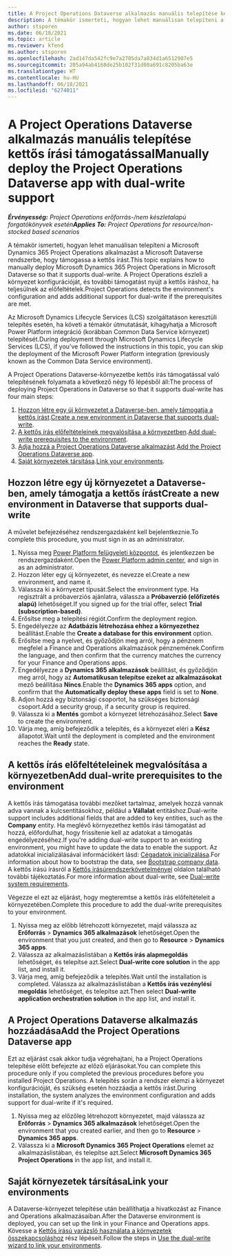 ```yaml
---
title: A Project Operations Dataverse alkalmazás manuális telepítése kettős írási támogatással
description: A témakör ismerteti, hogyan lehet manuálisan telepíteni a Project Operations Dataverse alkalmazást, hogy támogassa a kettős írást.
author: stsporen
ms.date: 06/18/2021
ms.topic: article
ms.reviewer: kfend
ms.author: stsporen
ms.openlocfilehash: 2ad147da542fc9e7a2705da7a834d1a6512907e5
ms.sourcegitcommit: 205a94ab4168de25b102f31d00a691c8205ba63e
ms.translationtype: HT
ms.contentlocale: hu-HU
ms.lasthandoff: 06/18/2021
ms.locfileid: "6274011"
---
```

# <a name="manually-deploy-the-project-operations-dataverse-app-with-dual-write-support"></a><span data-ttu-id="a0702-103">A Project Operations Dataverse alkalmazás manuális telepítése kettős írási támogatással</span><span class="sxs-lookup"><span data-stu-id="a0702-103">Manually deploy the Project Operations Dataverse app with dual-write support</span></span>

<span data-ttu-id="a0702-104">_**Érvényesség:** Project Operations erőforrás-/nem készletalapú forgatókönyvek esetén_</span><span class="sxs-lookup"><span data-stu-id="a0702-104">_**Applies To:** Project Operations for resource/non-stocked based scenarios_</span></span>

<span data-ttu-id="a0702-105">A témakör ismerteti, hogyan lehet manuálisan telepíteni a Microsoft Dynamics 365 Project Operations alkalmazást a Microsoft Dataverse rendszerbe, hogy támogassa a kettős írást.</span><span class="sxs-lookup"><span data-stu-id="a0702-105">This topic explains how to manually deploy Microsoft Dynamics 365 Project Operations in Microsoft Dataverse so that it supports dual-write.</span></span> <span data-ttu-id="a0702-106">A Project Operations észleli a környezet konfigurációját, és további támogatást nyújt a kettős íráshoz, ha teljesülnek az előfeltételek.</span><span class="sxs-lookup"><span data-stu-id="a0702-106">Project Operations detects the environment's configuration and adds additional support for dual-write if the prerequisites are met.</span></span>

<span data-ttu-id="a0702-107">Az Microsoft Dynamics Lifecycle Services (LCS) szolgáltatáson keresztüli telepítés esetén, ha követi a témakör útmutatását, kihagyhatja a Microsoft Power Platform integráció (korábban Common Data Service környezet) telepítését.</span><span class="sxs-lookup"><span data-stu-id="a0702-107">During deployment through Microsoft Dynamics Lifecycle Services (LCS), if you've followed the instructions in this topic, you can skip the deployment of the Microsoft Power Platform integration (previously known as the Common Data Service environment).</span></span>

<span data-ttu-id="a0702-108">A Project Operations Dataverse-környezetbe kettős írás támogatással való telepítésének folyamata a következő négy fő lépésből áll:</span><span class="sxs-lookup"><span data-stu-id="a0702-108">The process of deploying Project Operations in Dataverse so that it supports dual-write has four main steps:</span></span>

1. <span data-ttu-id="a0702-109">[Hozzon létre egy új környezetet a Dataverse-ben, amely támogatja a kettős írást](#create).</span><span class="sxs-lookup"><span data-stu-id="a0702-109">[Create a new environment in Dataverse that supports dual-write](#create).</span></span>
2. <span data-ttu-id="a0702-110">[A kettős írás előfeltételeinek megvalósítása a környezetben](#prerequisites).</span><span class="sxs-lookup"><span data-stu-id="a0702-110">[Add dual-write prerequisites to the environment](#prerequisites).</span></span>
3. <span data-ttu-id="a0702-111">[Adja hozzá a Project Operations Dataverse alkalmazást](#dataverse).</span><span class="sxs-lookup"><span data-stu-id="a0702-111">[Add the Project Operations Dataverse app](#dataverse).</span></span>
4. <span data-ttu-id="a0702-112">[Saját környezetek társítása](#link).</span><span class="sxs-lookup"><span data-stu-id="a0702-112">[Link your environments](#link).</span></span>

## <a name="create-a-new-environment-in-dataverse-that-supports-dual-write"></a><a name="create"></a><span data-ttu-id="a0702-113">Hozzon létre egy új környezetet a Dataverse-ben, amely támogatja a kettős írást</span><span class="sxs-lookup"><span data-stu-id="a0702-113">Create a new environment in Dataverse that supports dual-write</span></span>

<span data-ttu-id="a0702-114">A művelet befejezéséhez rendszergazdaként kell bejelentkeznie.</span><span class="sxs-lookup"><span data-stu-id="a0702-114">To complete this procedure, you must sign in as an administrator.</span></span>

1. <span data-ttu-id="a0702-115">Nyissa meg [Power Platform felügyeleti központot](https://admin.powerplatform.com), és jelentkezzen be rendszergazdaként.</span><span class="sxs-lookup"><span data-stu-id="a0702-115">Open the [Power Platform admin center](https://admin.powerplatform.com), and sign in as an administrator.</span></span>
2. <span data-ttu-id="a0702-116">Hozzon léter egy új környezetet, és nevezze el.</span><span class="sxs-lookup"><span data-stu-id="a0702-116">Create a new environment, and name it.</span></span>
3. <span data-ttu-id="a0702-117">Válassza ki a környezet típusát.</span><span class="sxs-lookup"><span data-stu-id="a0702-117">Select the environment type.</span></span> <span data-ttu-id="a0702-118">Ha regisztrált a próbaverziós ajánlatra, válassza a **Próbaverzió (előfizetés alapú)** lehetőséget.</span><span class="sxs-lookup"><span data-stu-id="a0702-118">If you signed up for the trial offer, select **Trial (subscription-based)**.</span></span>
4. <span data-ttu-id="a0702-119">Erősítse meg a telepítési régiót.</span><span class="sxs-lookup"><span data-stu-id="a0702-119">Confirm the deployment region.</span></span>
5. <span data-ttu-id="a0702-120">Engedélyezze az **Adatbázis létrehozása ehhez a környezethez** beállítást.</span><span class="sxs-lookup"><span data-stu-id="a0702-120">Enable the **Create a database for this environment** option.</span></span> 
6. <span data-ttu-id="a0702-121">Erősítse meg a nyelvet, és győződjön meg arról, hogy a pénznem megfelel a Finance and Operations alkalmazások pénznemének.</span><span class="sxs-lookup"><span data-stu-id="a0702-121">Confirm the language, and then confirm that the currency matches the currency for your Finance and Operations apps.</span></span>
7. <span data-ttu-id="a0702-122">Engedélyezze a **Dynamics 365 alkalmazások** beállítást, és győződjön meg arról, hogy az **Automatikusan telepítse ezeket az alkalmazásokat** mező beállítása **Nincs**.</span><span class="sxs-lookup"><span data-stu-id="a0702-122">Enable the **Dynamics 365 apps** option, and confirm that the **Automatically deploy these apps** field is set to **None**.</span></span>
8. <span data-ttu-id="a0702-123">Adjon hozzá egy biztonsági csoportot, ha szükséges biztonsági csoport.</span><span class="sxs-lookup"><span data-stu-id="a0702-123">Add a security group, if a security group is required.</span></span>
9. <span data-ttu-id="a0702-124">Válassza ki a **Mentés** gombot a környezet létrehozásához.</span><span class="sxs-lookup"><span data-stu-id="a0702-124">Select **Save** to create the environment.</span></span>
10. <span data-ttu-id="a0702-125">Várja meg, amíg befejeződik a telepítés, és a környezet eléri a **Kész** állapotot.</span><span class="sxs-lookup"><span data-stu-id="a0702-125">Wait until the deployment is completed and the environment reaches the **Ready** state.</span></span>

## <a name="add-dual-write-prerequisites-to-the-environment"></a><a name="prerequisites"></a><span data-ttu-id="a0702-126">A kettős írás előfeltételeinek megvalósítása a környezetben</span><span class="sxs-lookup"><span data-stu-id="a0702-126">Add dual-write prerequisites to the environment</span></span>

<span data-ttu-id="a0702-127">A kettős írás támogatása további mezőket tartalmaz, amelyek hozzá vannak adva vannak a kulcsentitásokhoz, például a **Vállalat** entitáshoz.</span><span class="sxs-lookup"><span data-stu-id="a0702-127">Dual-write support includes additional fields that are added to key entities, such as the **Company** entity.</span></span> <span data-ttu-id="a0702-128">Ha meglévő környezethez kettős írási támogatást ad hozzá, előfordulhat, hogy frissítenie kell az adatokat a támogatás engedélyezéséhez.</span><span class="sxs-lookup"><span data-stu-id="a0702-128">If you're adding dual-write support to an existing environment, you might have to update the data to enable the support.</span></span> <span data-ttu-id="a0702-129">Az adatokkal inicializálásával információkért lásd: [Cégadatok inicializálása](/dynamics365/fin-ops-core/dev-itpro/data-entities/dual-write/bootstrap-company-data).</span><span class="sxs-lookup"><span data-stu-id="a0702-129">For information about how to bootstrap the data, see [Bootstrap company data](/dynamics365/fin-ops-core/dev-itpro/data-entities/dual-write/bootstrap-company-data).</span></span> <span data-ttu-id="a0702-130">A kettős írású írásról a [Kettős írásúrendszerkövetelményei](/dynamics365/fin-ops-core/dev-itpro/data-entities/dual-write/dual-write-system-req) oldalon található további tájékoztatás.</span><span class="sxs-lookup"><span data-stu-id="a0702-130">For more information about dual-write, see [Dual-write system requirements](/dynamics365/fin-ops-core/dev-itpro/data-entities/dual-write/dual-write-system-req).</span></span>

<span data-ttu-id="a0702-131">Végezze el ezt az eljárást, hogy megteremtse a kettős írás előfeltételeit a környezetében.</span><span class="sxs-lookup"><span data-stu-id="a0702-131">Complete this procedure to add the dual-write prerequisites to your environment.</span></span>

1. <span data-ttu-id="a0702-132">Nyissa meg az előbb létrehozott környezetet, majd válassza az **Erőforrás** \> **Dynamics 365 alkalmazások** lehetőséget.</span><span class="sxs-lookup"><span data-stu-id="a0702-132">Open the environment that you just created, and then go to **Resource** \> **Dynamics 365 apps**.</span></span>
2. <span data-ttu-id="a0702-133">Válassza az alkalmazáslistában a **Kettős írás alapmegoldás** lehetőséget, és telepítse azt.</span><span class="sxs-lookup"><span data-stu-id="a0702-133">Select **Dual-write core solution** in the app list, and install it.</span></span>
3. <span data-ttu-id="a0702-134">Várja meg, amíg befejeződik a telepítés.</span><span class="sxs-lookup"><span data-stu-id="a0702-134">Wait until the installation is completed.</span></span> <span data-ttu-id="a0702-135">Válassza az alkalmazáslistában a **Kettős írás vezénylési megoldás** lehetőséget, és telepítse azt.</span><span class="sxs-lookup"><span data-stu-id="a0702-135">Then select **Dual-write application orchestration solution** in the app list, and install it.</span></span>

## <a name="add-the-project-operations-dataverse-app"></a><a name="dataverse"></a><span data-ttu-id="a0702-136">A Project Operations Dataverse alkalmazás hozzáadása</span><span class="sxs-lookup"><span data-stu-id="a0702-136">Add the Project Operations Dataverse app</span></span>

<span data-ttu-id="a0702-137">Ezt az eljárást csak akkor tudja végrehajtani, ha a Project Operations telepítése előtt befejezte az előző eljárásokat.</span><span class="sxs-lookup"><span data-stu-id="a0702-137">You can complete this procedure only if you completed the previous procedures before you installed Project Operations.</span></span> <span data-ttu-id="a0702-138">A telepítés során a rendszer elemzi a környezet konfigurációját, és szükség esetén hozzáadja a kettős írást.</span><span class="sxs-lookup"><span data-stu-id="a0702-138">During installation, the system analyzes the environment configuration and adds support for dual-write if it's required.</span></span>

1. <span data-ttu-id="a0702-139">Nyissa meg az előzőleg létrehozott környezetet, majd válassza az **Erőforrás** \> **Dynamics 365 alkalmazások** lehetőséget.</span><span class="sxs-lookup"><span data-stu-id="a0702-139">Open the environment that you created earlier, and then go to **Resource** \> **Dynamics 365 apps**.</span></span>
2. <span data-ttu-id="a0702-140">Válassza ki a **Microsoft Dynamics 365 Project Operations** elemet az alkalmazáslistában, és telepítse azt.</span><span class="sxs-lookup"><span data-stu-id="a0702-140">Select **Microsoft Dynamics 365 Project Operations** in the app list, and install it.</span></span>

## <a name="link-your-environments"></a><a name="link"></a><span data-ttu-id="a0702-141">Saját környezetek társítása</span><span class="sxs-lookup"><span data-stu-id="a0702-141">Link your environments</span></span>

<span data-ttu-id="a0702-142">A Dataverse-környezet telepítése után beállíthatja a hivatkozást az Finance and Operations alkalmazásaiban.</span><span class="sxs-lookup"><span data-stu-id="a0702-142">After the Dataverse environment is deployed, you can set up the link in your Finance and Operations apps.</span></span> <span data-ttu-id="a0702-143">Kövesse a [Kettős írású varázsló használata a környezetek összekapcsoláshoz](/dynamics365/fin-ops-core/dev-itpro/data-entities/dual-write/link-your-environment) rész lépéseit.</span><span class="sxs-lookup"><span data-stu-id="a0702-143">Follow the steps in [Use the dual-write wizard to link your environments](/dynamics365/fin-ops-core/dev-itpro/data-entities/dual-write/link-your-environment).</span></span>
